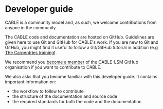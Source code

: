 # Developer guide

CABLE is a community model and, as such, we welcome contributions from anyone in the community.

The CABLE code and documentation are hosted on GitHub. Guidelines are given here to use Git and GitHub for CABLE's work. If you are new to Git and GitHub, you might find it useful to follow a Git/GitHub tutorial in addition (e.g [The Carpentries training][sc-git]).

We recommend you [become a member][cable-lsm-join] of the CABLE-LSM GitHub organisation if you want to contribute to CABLE.

We also asks that you become familiar with this developer guide. It contains important information on:

- the workflow to follow to contribute
- the structure of the documentation and source code
- the required standards for both the code and the documentation

[cable-lsm-join]: https://github.com/CABLE-LSM/CABLE/issues/110
[sc-git]: https://swcarpentry.github.io/git-novice/index.html
